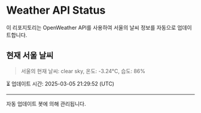 
# Weather API Status

이 리포지토리는 OpenWeather API를 사용하여 서울의 날씨 정보를 자동으로 업데이트합니다.

## 현재 서울 날씨
> 서울의 현재 날씨: clear sky, 온도: -3.24°C, 습도: 86%

⏳ 업데이트 시간: 2025-03-05 21:29:52 (UTC)

---
자동 업데이트 봇에 의해 관리됩니다.
